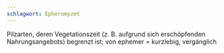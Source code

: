 ```yaml
---
schlagwort: Epheromyzet
---
```

Pilzarten, deren Vegetationszeit (z. B. aufgrund sich erschöpfenden Nahrungsangebots) begrenzt ist; von ephemer = kurzlebig, vergänglich